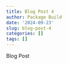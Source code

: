 ```yaml
---
title: Blog Post 4
author: Package Build
date: '2024-09-23'
slug: blog-post-4
categories: []
tags: []
---
```


Blog Post 